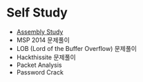 # Self Study

- [Assembly Study](https://github.com/akagaeng/self-study/blob/master/AssemblyStudy/assembly.md)
- MSP 2014 문제풀이
- LOB (Lord of the Buffer Overflow) 문제풀이
- Hackthissite 문제풀이
- Packet Analysis
- Password Crack

